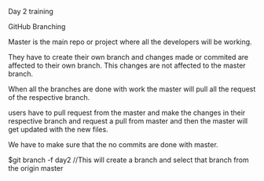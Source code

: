Day 2 training

GitHub Branching

Master is the main repo or project where all the developers will be working.

They have to create their own branch and changes made or commited are affected to their own branch.
This changes are not affected to the master branch.

When all the branches are done with work the master will pull all the request of the respective branch.

users have to pull request from the master and make the changes in their respective branch and request a pull from
master and then the master will get updated with the new files.

We have to make sure that the no commits are done with master.

$git branch -f day2  //This will create a branch and select that branch from the origin master